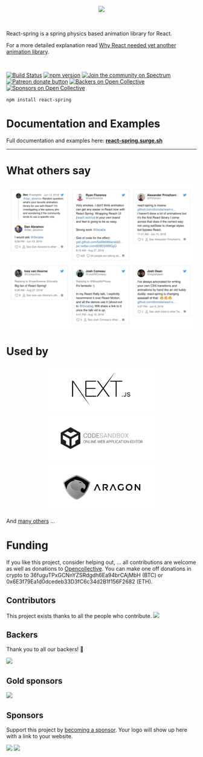 <p align="center">
  <img src="https://i.imgur.com/Q0eNnVY.png" width="400" />
</p>

<br />

React-spring is a spring physics based animation library for React.

For a more detailed explanation read [Why React needed yet another animation library](https://medium.com/@drcmda/why-react-needed-yet-another-animation-library-introducing-react-spring-8212e424c5ce).

<br />

 [![Build Status](https://travis-ci.org/drcmda/react-spring.svg?branch=master)](https://travis-ci.org/drcmda/react-spring) [![npm version](https://badge.fury.io/js/react-spring.svg)](https://badge.fury.io/js/react-spring) [![Join the community on Spectrum](https://withspectrum.github.io/badge/badge.svg)](https://spectrum.chat/react-spring) <span class="badge-patreon"><a href="https://www.patreon.com/0xca0a" title="Donate to this project using Patreon"><img src="https://img.shields.io/badge/patreon-donate-yellow.svg" alt="Patreon donate button" /></a></span> [![Backers on Open Collective](https://opencollective.com/react-spring/backers/badge.svg)](#backers) [![Sponsors on Open Collective](https://opencollective.com/react-spring/sponsors/badge.svg)](#sponsors)

    npm install react-spring

# Documentation and Examples

Full documentation and examples here: **[react-spring.surge.sh](https://react-spring.surge.sh/)**

---

# What others say

<p align="middle">
  <img src="assets/testimonies.jpg" />
</p>

# Used by

<p align="middle">
  <a href="https://nextjs.org/"><img width="285" src="assets/projects/next.png"></a>
  <a href="https://codesandbox.io/"><img width="285" src="assets/projects/csb.png"></a>
  <a href="https://aragon.org/"><img width="285" src="assets/projects/aragon.png"></a>
</p>

And [many others](https://github.com/drcmda/react-spring/network/dependents) ...

# Funding

If you like this project, consider helping out, ... all contributions are welcome as well as donations to [Opencollective](https://opencollective.com/react-spring). You can make one off donations in crypto to 36fuguTPxGCNnYZSRdgdh6Ea94brCAjMbH (BTC) or 0x6E3f79Ea1d0dcedeb33D3fC6c34d2B1f156F2682 (ETH).

## Contributors

This project exists thanks to all the people who contribute.
<a href="https://github.com/drcmda/react-spring/graphs/contributors"><img src="https://opencollective.com/react-spring/contributors.svg?width=890" /></a>

## Backers

Thank you to all our backers! 🙏

<a href="https://opencollective.com/react-spring#backers" target="_blank"><img src="https://opencollective.com/react-spring/backers.svg?width=890"></a>

## Gold sponsors

<a href="https://aragon.org/"><img width="300" src="https://wiki.aragon.org/design/logo/svg/imagetype.svg"></a>

## Sponsors

Support this project by [becoming a sponsor](https://opencollective.com/react-spring#sponsor). Your logo will show up here with a link to your website.

<a href="https://opencollective.com/react-spring/sponsor/0/website" target="_blank"><img src="https://opencollective.com/react-spring/sponsor/0/avatar.svg"></a>
<a href="https://opencollective.com/react-spring/sponsor/1/website" target="_blank"><img src="https://opencollective.com/react-spring/sponsor/1/avatar.svg"></a>
